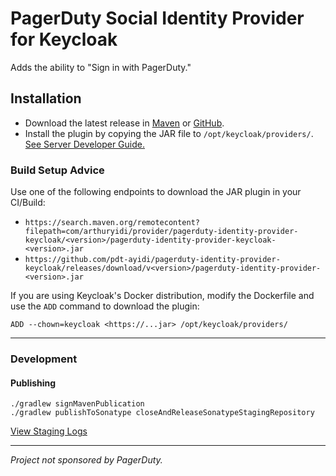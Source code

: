 # PagerDuty Social Identity Provider for Keycloak

Adds the ability to "Sign in with PagerDuty."

## Installation

- Download the latest release in [Maven](https://search.maven.org/search?q=g:com.arthuryidi.provider) or [GitHub](https://github.com/pdt-ayidi/pagerduty-identity-provider-keycloak/releases/latest).
- Install the plugin by copying the JAR file to `/opt/keycloak/providers/`. [See Server Developer Guide.](https://www.keycloak.org/docs/latest/server_development/index.html#deploy-the-script-jar)

### Build Setup Advice

Use one of the following endpoints to download the JAR plugin in your CI/Build:
- `https://search.maven.org/remotecontent?filepath=com/arthuryidi/provider/pagerduty-identity-provider-keycloak/<version>/pagerduty-identity-provider-keycloak-<version>.jar`
- `https://github.com/pdt-ayidi/pagerduty-identity-provider-keycloak/releases/download/v<version>/pagerduty-identity-provider-<version>.jar`

If you are using Keycloak's Docker distribution, modify the Dockerfile and use the `ADD` command to download the plugin:

```
ADD --chown=keycloak <https://...jar> /opt/keycloak/providers/
```

---

### Development

#### Publishing

```
./gradlew signMavenPublication 
./gradlew publishToSonatype closeAndReleaseSonatypeStagingRepository
```
[View Staging Logs](https://s01.oss.sonatype.org/#stagingRepositories)

---

_Project not sponsored by PagerDuty._

